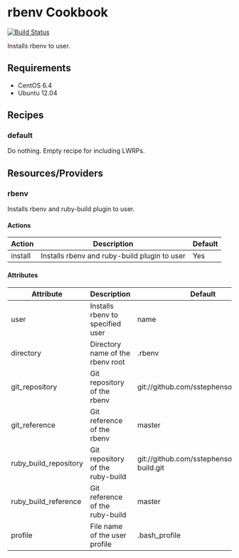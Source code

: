 rbenv Cookbook
==============
[![Build Status](https://travis-ci.org/yosu/rbenv-cookbook.png?branch=master)](https://travis-ci.org/yosu/rbenv-cookbook)

Installs rbenv to user.

Requirements
------------

- CentOS 6.4
- Ubuntu 12.04

Recipes
-------
### default
Do nothing. Empty recipe for including LWRPs.

Resources/Providers
-------------------
### rbenv
Installs rbenv and ruby-build plugin to user.

#### Actions
Action  | Description                                  | Default
--------|----------------------------------------------|---------
install | Installs rbenv and ruby-build plugin to user | Yes

#### Attributes
Attribute             | Description                      | Default
----------------------|----------------------------------|---------------------------------------------
user                  | Installs rbenv to specified user | name
directory             | Directory name of the rbenv root | .rbenv
git_repository        | Git repository of the rbenv      | git://github.com/sstephenson/rbenv.git
git_reference         | Git reference of the rbenv       | master
ruby_build_repository | Git repository of the ruby-build | git://github.com/sstephenson/ruby-build.git
ruby_build_reference  | Git reference of the ruby-build  | master
profile               | File name of the user profile    | .bash_profile

